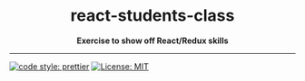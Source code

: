 <div align="center">
  <h1>react-students-class</h1>
  <strong>Exercise to show off React/Redux skills</strong>
</div>

<hr>

[![code style: prettier](https://img.shields.io/badge/code_style-prettier-ff69b4.svg)](https://github.com/prettier/prettier)
[![License: MIT](https://img.shields.io/badge/License-MIT-yellow.svg)](https://opensource.org/licenses/MIT)
